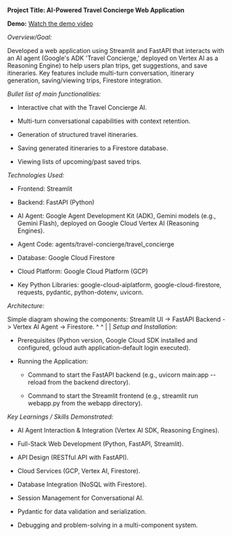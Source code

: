 **Project Title: AI-Powered Travel Concierge Web Application**

**Demo:** [Watch the demo video](https://drive.google.com/file/d/1A3sk1zfgQqURGWCWnvSdO1psyn23eMFL/view?usp=drive_link)

*Overview/Goal:*

Developed a web application using Streamlit and FastAPI that interacts with an AI agent (Google's ADK 'Travel Concierge,' deployed on Vertex AI as a Reasoning Engine) to help users plan trips, get suggestions, and save itineraries. Key features include multi-turn conversation, itinerary generation, saving/viewing trips, Firestore integration.

*Bullet list of main functionalities:*

- Interactive chat with the Travel Concierge AI.

- Multi-turn conversational capabilities with context retention.

- Generation of structured travel itineraries.

- Saving generated itineraries to a Firestore database.

- Viewing lists of upcoming/past saved trips.

*Technologies Used:*

- Frontend: Streamlit

- Backend: FastAPI (Python)

- AI Agent: Google Agent Development Kit (ADK), Gemini models (e.g., Gemini Flash), deployed on Google Cloud Vertex AI (Reasoning Engines). 

- Agent Code: agents/travel-concierge/travel_concierge

- Database: Google Cloud Firestore

- Cloud Platform: Google Cloud Platform (GCP)

- Key Python Libraries: google-cloud-aiplatform, google-cloud-firestore, requests, pydantic, python-dotenv, uvicorn.

*Architecture:*

Simple diagram showing the components: Streamlit UI -> FastAPI Backend -> Vertex AI Agent -> Firestore.
                            ^                                                       ^
                            |                                                       |
*Setup and Installation:*

- Prerequisites (Python version, Google Cloud SDK installed and configured, gcloud auth application-default login executed).

- Running the Application:

  - Command to start the FastAPI backend (e.g., uvicorn main:app --reload from the backend directory).

  - Command to start the Streamlit frontend (e.g., streamlit run webapp.py from the webapp directory).

*Key Learnings / Skills Demonstrated:*

- AI Agent Interaction & Integration (Vertex AI SDK, Reasoning Engines).

- Full-Stack Web Development (Python, FastAPI, Streamlit).

- API Design (RESTful API with FastAPI).

- Cloud Services (GCP, Vertex AI, Firestore).

- Database Integration (NoSQL with Firestore).

- Session Management for Conversational AI.

- Pydantic for data validation and serialization.

- Debugging and problem-solving in a multi-component system.

